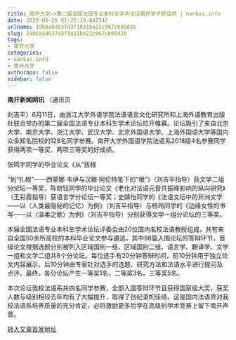 ```yaml
---
title: 南开大学->第二届全国法语专业本科生学术论坛南开学子获佳绩 | nankai.info
date: 2022-06-28 01:22:19.842347
urlname: 19b6a8d637d3f1831ba22c967cb99d2b
slug: 19b6a8d637d3f1831ba22c967cb99d2b
tags: 
- 南开大学
categories:
- nankai.info
- 南开大学
authorbox: false
sidebar: false
---
```

**南开新闻网讯** （通讯员

刘吉平）6月11日，由浙江大学外语学院法语语言文化研究所和上海外语教育出版社联合举办的第二届全国法语专业本科生学术论坛拉开帷幕。论坛吸引了来自北京大学、南京大学、浙江大学、武汉大学、北京外国语大学、上海外国语大学等国内众多知名院校的128名同学参赛。南开大学外国语学院法语系2018级4名参赛同学获得两项一等奖、两项三等奖的好成绩。

张鸣宇同学的毕业论文《从“拔根
<!--more-->
”到“扎根”——西蒙娜·韦伊与汉娜·阿伦特笔下的“根”》（刘吉平指导）获文学二组分论坛一等奖，陈晓钰同学的毕业论文《老化对法语元音共振峰影响的纵向研究》（王彩霞指导）获语言学分论坛一等奖；史婧怡同学的《法语文坛中的非洲文学——以〈人类最隐秘的记忆〉为例》（刘吉平指导）与杨玲同学的《边缘女性的书写——以〈温柔之歌〉为例》（刘吉平指导）分别获得文学一组分论坛的三等奖。

本届全国法语专业本科生学术论坛评委会由20位国内名校法语教授组成，共有来自全国50余所高校的本科毕业论文参与遴选，其中98篇入围论坛的答辩环节，晋级论文根据选题分别被列入区域国别一组、区域国别二组、语言学、翻译学、文学一组和文学二组共6个分论坛。每位选手有20分钟答辩时间，前10分钟用于独立论文内容展示，后10分钟由专家针对选手的选题、研究方法和法语水平进行提问及点评。最终，各分论坛产生一等奖1名，二等奖3名，三等奖5名。

本次论坛我校法语系共四名同学参赛，全部入围答辩环节且获得国家级大奖，获奖人数与级别相较去年均有了大幅提升，取得了创纪录的佳绩。这是国内法语界对我校法语系培养质量的充分肯定，必将激励更多后学在高级别学术竞赛上留下南开声音。



[转入文章首发地址](http://news.nankai.edu.cn/ywsd/system/2022/06/20/030051755.shtml)